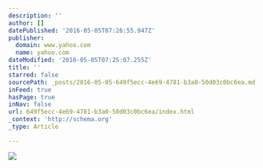 ```yaml
---
description: ''
author: []
datePublished: '2016-05-05T07:26:55.947Z'
publisher:
  domain: www.yahoo.com
  name: yahoo.com
dateModified: '2016-05-05T07:25:07.255Z'
title: ''
starred: false
sourcePath: _posts/2016-05-05-649f5ecc-4e69-4781-b3a0-50d03c0bc6ea.md
inFeed: true
hasPage: true
inNav: false
url: 649f5ecc-4e69-4781-b3a0-50d03c0bc6ea/index.html
_context: 'http://schema.org'
_type: Article

---
```

![](https://s.yimg.com/lo/api/res/1.2/37x7JYFBAHrLpmy3KINrQA--/YXBwaWQ9eW15O3E9NzU7dz00NjA7c209MQ--/http://slingstone.zenfs.com/offnetwork/647122ff4bbcd650f1ef85c685636577)